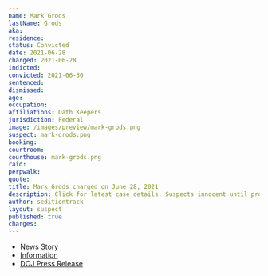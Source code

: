 ```yaml
---
name: Mark Grods
lastName: Grods
aka:
residence:
status: Convicted
date: 2021-06-28
charged: 2021-06-28
indicted:
convicted: 2021-06-30
sentenced:
dismissed:
age:
occupation:
affiliations: Oath Keepers
jurisdiction: Federal
image: /images/preview/mark-grods.png
suspect: mark-grods.png
booking:
courtroom:
courthouse: mark-grods.png
raid:
perpwalk:
quote:
title: Mark Grods charged on June 28, 2021
description: Click for latest case details. Suspects innocent until proven guilty.
author: seditiontrack
layout: suspect
published: true
charges:
---
```


- [News Story](https://www.huffpost.com/entry/mark-grods-oath-keeper-capitol-attack-trump_n_60dc7417e4b058eea49d79ad)
- [Information](/filings/mark-grods.pdf)
- [DOJ Press Release](https://www.justice.gov/usao-dc/case-multi-defendant/file/1408091/download)
